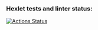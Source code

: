 ### Hexlet tests and linter status:
[![Actions Status](https://github.com/korpeev/frontend-project-lvl1/workflows/hexlet-check/badge.svg)](https://github.com/korpeev/frontend-project-lvl1/actions)